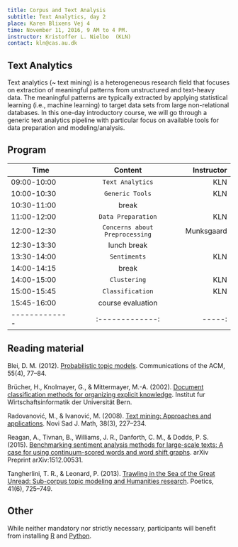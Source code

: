 ```yaml
title: Corpus and Text Analysis
subtitle: Text Analytics, day 2
place: Karen Blixens Vej 4
time: November 11, 2016, 9 AM to 4 PM.
instructor: Kristoffer L. Nielbo  (KLN)
contact: kln@cas.au.dk
```
## Text Analytics
Text analytics (~ text mining) is a heterogeneous research field that focuses on extraction of meaningful patterns from unstructured and text-heavy data. The meaningful patterns are typically extracted by applying statistical learning (i.e., machine learning) to target data sets from large non-relational databases. In this one-day introductory course, we will go through a generic text analytics pipeline with particular focus on available tools for data preparation and modeling/analysis.

## Program

| Time        | Content           | Instructor  |
| ------------- |:-------------:| -----:|
| 09:00-10:00 |`Text Analytics` |KLN|
| 10:00-10:30 | `Generic Tools` | KLN |
| 10:30-11:00 | break
| 11:00-12:00 | `Data Preparation` | KLN |
| 12:00-12:30 | `Concerns about Preprocessing` | Munksgaard |
| 12:30-13:30 | lunch break | |
| 13:30-14:00 | `Sentiments` | KLN |
| 14:00-14:15 | break
| 14:00-15:00 | `Clustering` | KLN |
| 15:00-15:45 | `Classification` | KLN |
| 15:45-16:00 | course evaluation
| ------------- |:-------------:| -----:|

## Reading material

Blei, D. M. (2012). [Probabilistic topic models](https://www.cs.princeton.edu/~blei/papers/Blei2012.pdf). Communications of the ACM, 55(4), 77–84.

Brücher, H., Knolmayer, G., & Mittermayer, M.-A. (2002). [Document classification methods for organizing explicit knowledge](http://citeseerx.ist.psu.edu/viewdoc/download?doi=10.1.1.332.2798&rep=rep1&type=pdf). Institut fur Wirtschaftsinformatik der Universität Bern.

Radovanović, M., & Ivanović, M. (2008). [Text mining: Approaches and applications](https://www.emis.de/journals/NSJOM/Papers/38_3/NSJOM_38_3_227_234.pdf). Novi Sad J. Math, 38(3), 227–234.

Reagan, A., Tivnan, B., Williams, J. R., Danforth, C. M., & Dodds, P. S. (2015). [Benchmarking sentiment analysis methods for large-scale texts: A case for using continuum-scored words and word shift graphs](https://arxiv.org/pdf/1512.00531v5.pdf). arXiv Preprint arXiv:1512.00531.

Tangherlini, T. R., & Leonard, P. (2013). [Trawling in the Sea of the Great Unread: Sub-corpus topic modeling and Humanities research](http://www.sciencedirect.com/science/article/pii/S0304422X13000648). Poetics, 41(6), 725–749.

## Other

While neither mandatory nor strictly necessary, participants will benefit from installing [R](https://www.r-project.org/ "The R Project for Statistical Computing") and [Python](https://www.python.org/download/releases/2.7.2/ "Python 2.7.2").
